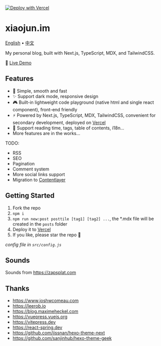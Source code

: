 [![Deploy with Vercel](https://vercel.com/button)](https://vercel.com/new/clone?repository-url=https%3A%2F%2Fgithub.com%2Fimzxj%2Fxiaojun.im)

# xiaojun.im

[English](./README.md) • [中文](./README.zh-CN.md)

My personal blog, built with Next.js, TypeScript, MDX, and TailwindCSS.

👀 [Live Demo](https://xiaojun.im/)

## Features

- 🎨 Simple, smooth and fast
- ✨ Support dark mode, responsive design
- 🎮 Built-in lightweight code playground (native html and single react component), front-end friendly
- ⚡️ Powered by Next.js, TypeScript, MDX, TailwindCSS, convenient for secondary development, deployed on [Vercel](https://vercel.com)
- 🧩 Support reading time, tags, table of contents, i18n...
- More features are in the works...

TODO:

- RSS
- SEO
- Pagination
- Comment system
- More social links support
- Migration to [Contentlayer](https://github.com/contentlayerdev/contentlayer)

## Getting Started

1. Fork the repo
2. `npm i`
3. `npm run new:post posttile [tag1] [tag2] ...`, the *.mdx file will be created in the `posts` folder
4. Deploy it to [Vercel](https://vercel.com)
5. If you like, please star the repo 🙏

_config file in `src/config.js`_

## Sounds

Sounds from https://zapsplat.com

## Thanks

- https://www.joshwcomeau.com
- https://leerob.io
- https://blog.maximeheckel.com
- https://vuepress.vuejs.org
- https://vitepress.dev
- https://react-spring.dev
- https://github.com/iissnan/hexo-theme-next
- https://github.com/sanjinhub/hexo-theme-geek
